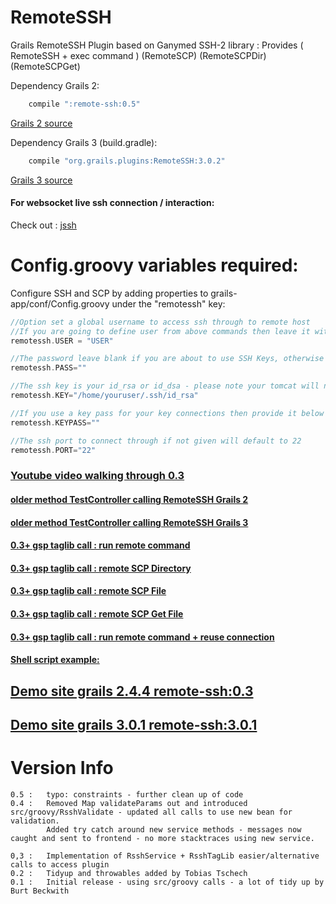 RemoteSSH
=========

Grails RemoteSSH Plugin based on Ganymed SSH-2 library : Provides ( RemoteSSH + exec command ) (RemoteSCP) (RemoteSCPDir) (RemoteSCPGet)


Dependency Grails 2:

```groovy
	compile ":remote-ssh:0.5"
```

[Grails 2 source](https://github.com/vahidhedayati/RemoteSSH/tree/grails2)

Dependency Grails 3 (build.gradle):

```groovy
	compile "org.grails.plugins:RemoteSSH:3.0.2"
```
[Grails 3 source](https://github.com/vahidhedayati/RemoteSSH)
	


	
#### For websocket live ssh connection / interaction: 
Check out : [jssh](https://github.com/vahidhedayati/jssh)


# Config.groovy variables required:

Configure SSH and SCP by adding properties to grails-app/conf/Config.groovy under the "remotessh" key:
```groovy
//Option set a global username to access ssh through to remote host
//If you are going to define user from above commands then leave it with empty speach marks
remotessh.USER = "USER"

//The password leave blank if you are about to use SSH Keys, otherwise provide password to ssh auth
remotessh.PASS=""

//The ssh key is your id_rsa or id_dsa - please note your tomcat will need access/permissions to file/location
remotessh.KEY="/home/youruser/.ssh/id_rsa"

//If you use a key pass for your key connections then provide it below
remotessh.KEYPASS=""

//The ssh port to connect through if not given will default to 22
remotessh.PORT="22"
```

### [Youtube video walking through 0.3](https://www.youtube.com/watch?v=v_0nNJX4Xmk)

#### [older method TestController calling RemoteSSH Grails 2](https://github.com/vahidhedayati/RemoteSSH/wiki/older-method)

#### [older method TestController calling RemoteSSH Grails 3](https://github.com/vahidhedayati/RemoteSSH/wiki/older-method-grails3)

#### [0.3+ gsp taglib call : run remote command ](https://github.com/vahidhedayati/test-rssh/blob/master/grails-app/controllers/test/rssh/TestController.groovy#L21-L26)

#### [0.3+ gsp taglib call : remote SCP Directory ](https://github.com/vahidhedayati/test-rssh/blob/master/grails-app/views/test/scpDir.gsp)

#### [0.3+ gsp taglib call : remote SCP File ](https://github.com/vahidhedayati/test-rssh/blob/master/grails-app/views/test/scpFile.gsp)

#### [0.3+ gsp taglib call : remote SCP Get File ](https://github.com/vahidhedayati/test-rssh/blob/master/grails-app/views/test/scpGet.gsp)

#### [0.3+ gsp taglib call : run remote command + reuse connection ](https://github.com/vahidhedayati/test-rssh/blob/master/grails-app/controllers/test/rssh/TestController.groovy#L52-L89)

#### [Shell script example:](https://github.com/vahidhedayati/RemoteSSH/wiki/shell-script-example)

## [Demo site grails 2.4.4 remote-ssh:0.3](https://github.com/vahidhedayati/test-rssh)
## [Demo site grails 3.0.1 remote-ssh:3.0.1](https://github.com/vahidhedayati/testrssh)




# Version Info
```
0.5 :   typo: constraints - further clean up of code
0.4 : 	Removed Map validateParams out and introduced src/groovy/RsshValidate - updated all calls to use new bean for validation.
		Added try catch around new service methods - messages now caught and sent to frontend - no more stacktraces using new service.
		
0,3 : 	Implementation of RsshService + RsshTagLib easier/alternative calls to access plugin
0.2 : 	Tidyup and throwables added by Tobias Tschech
0.1 : 	Initial release - using src/groovy calls - a lot of tidy up by Burt Beckwith 
```
